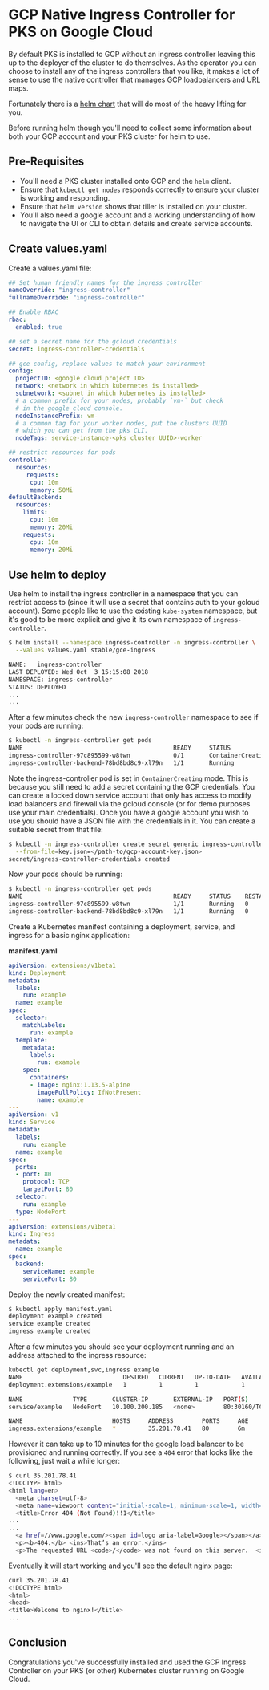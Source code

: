 # GCP Native Ingress Controller for PKS on Google Cloud

By default PKS is installed to GCP without an ingress controller leaving this up to the deployer of the cluster to do themselves. As the operator you can choose to install any of the ingress controllers that you like, it makes a lot of sense to use the native controller that manages GCP loadbalancers and URL maps.

Fortunately there is a [helm chart](https://github.com/helm/charts/tree/master/stable/gce-ingress) that will do most of the heavy lifting for you.

Before running helm though you'll need to collect some information about both your GCP account and your PKS cluster for helm to use.

## Pre-Requisites

* You'll need a PKS cluster installed onto GCP and the `helm` client.
* Ensure that `kubectl get nodes` responds correctly to ensure your cluster is working and responding.
* Ensure that `helm version` shows that tiller is installed on your cluster.
* You'll also need a google account and a working understanding of how to navigate the UI or CLI to obtain details and create service accounts.

## Create values.yaml

Create a values.yaml file:

```yaml
## Set human friendly names for the ingress controller
nameOverride: "ingress-controller"
fullnameOverride: "ingress-controller"

## Enable RBAC
rbac:
  enabled: true

## set a secret name for the gcloud credentials
secret: ingress-controller-credentials

## gce config, replace values to match your environment
config:
  projectID: <google cloud project ID>
  network: <network in which kubernetes is installed>
  subnetwork: <subnet in which kubernetes is installed>
  # a common prefix for your nodes, probably `vm-` but check
  # in the google cloud console.
  nodeInstancePrefix: vm-
  # a common tag for your worker nodes, put the clusters UUID
  # which you can get from the pks CLI.
  nodeTags: service-instance-<pks cluster UUID>-worker

## restrict resources for pods
controller:
  resources:
     requests:
      cpu: 10m
      memory: 50Mi
defaultBackend:
  resources:
    limits:
      cpu: 10m
      memory: 20Mi
    requests:
      cpu: 10m
      memory: 20Mi
```

## Use helm to deploy

Use helm to install the ingress controller in a namespace that you can restrict access to (since it will use a secret that contains auth to your gcloud account). Some people like to use the existing `kube-system` namespace, but it's good to be more explicit and give it its own namespace of `ingress-controller`.

```bash
$ helm install --namespace ingress-controller -n ingress-controller \
  --values values.yaml stable/gce-ingress

NAME:   ingress-controller
LAST DEPLOYED: Wed Oct  3 15:15:08 2018
NAMESPACE: ingress-controller
STATUS: DEPLOYED
...
...
```

After a few minutes check the new `ingress-controller` namespace to see if your pods are running:

```bash
$ kubectl -n ingress-controller get pods
NAME                                          READY     STATUS              RESTARTS   AGE
ingress-controller-97c895599-w8twn            0/1       ContainerCreating   0          2m
ingress-controller-backend-78bd8bd8c9-xl79n   1/1       Running             0          2m
```

Note the ingress-controller pod is set in `ContainerCreating` mode.  This is because you still need to add a secret containing the GCP credentials. You can create a locked down service account that only has access to modify load balancers and firewall via the gcloud console (or for demo purposes use your main credentials). Once you have a google account you wish to use you should have a JSON file with the credentials in it.  You can create a suitable secret from that file:

```bash
$ kubectl -n ingress-controller create secret generic ingress-controller-credentials \
  --from-file=key.json=</path-to/gcp-account-key.json>
secret/ingress-controller-credentials created
```

Now your pods should be running:

```bash
$ kubectl -n ingress-controller get pods
NAME                                          READY     STATUS    RESTARTS   AGE
ingress-controller-97c895599-w8twn            1/1       Running   0          11m
ingress-controller-backend-78bd8bd8c9-xl79n   1/1       Running   0          11m
```

Create a Kubernetes manifest containing a deployment, service, and ingress for a basic nginx application:

__manifest.yaml__
```yaml
apiVersion: extensions/v1beta1
kind: Deployment
metadata:
  labels:
    run: example
  name: example
spec:
  selector:
    matchLabels:
      run: example
  template:
    metadata:
      labels:
        run: example
    spec:
      containers:
      - image: nginx:1.13.5-alpine
        imagePullPolicy: IfNotPresent
        name: example
---
apiVersion: v1
kind: Service
metadata:
  labels:
    run: example
  name: example
spec:
  ports:
  - port: 80
    protocol: TCP
    targetPort: 80
  selector:
    run: example
  type: NodePort
---
apiVersion: extensions/v1beta1
kind: Ingress
metadata:
  name: example
spec:
  backend:
    serviceName: example
    servicePort: 80
```

Deploy the newly created manifest:

```bash
$ kubectl apply manifest.yaml
deployment example created
service example created
ingress example created
```

After a few minutes you should see your deployment running and an address attached to the ingress resource:

```bash
kubectl get deployment,svc,ingress example
NAME                            DESIRED   CURRENT   UP-TO-DATE   AVAILABLE   AGE
deployment.extensions/example   1         1         1            1           6m

NAME              TYPE       CLUSTER-IP       EXTERNAL-IP   PORT(S)        AGE
service/example   NodePort   10.100.200.185   <none>        80:30160/TCP   6m

NAME                         HOSTS     ADDRESS        PORTS     AGE
ingress.extensions/example   *         35.201.78.41   80        6m
```

However it can take up to 10 minutes for the google load balancer to be provisioned and running correctly. If you see a `404` error that looks like the following, just wait a while longer:

```bash
$ curl 35.201.78.41
<!DOCTYPE html>
<html lang=en>
  <meta charset=utf-8>
  <meta name=viewport content="initial-scale=1, minimum-scale=1, width=device-width">
  <title>Error 404 (Not Found)!!1</title>
...
...
  <a href=//www.google.com/><span id=logo aria-label=Google></span></a>
  <p><b>404.</b> <ins>That’s an error.</ins>
  <p>The requested URL <code>/</code> was not found on this server.  <ins>That’s all we know.</ins>
```

Eventually it will start working and you'll see the default nginx page:

```bash
curl 35.201.78.41
<!DOCTYPE html>
<html>
<head>
<title>Welcome to nginx!</title>
...
```

## Conclusion

Congratulations you've successfully installed and used the GCP Ingress Controller on your PKS (or other) Kubernetes cluster running on Google Cloud.
